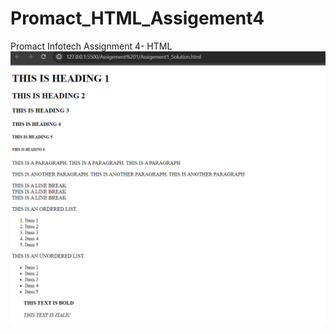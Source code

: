 # Promact_HTML_Assigement4
Promact Infotech Assignment 4- HTML
![Assignment 1 Solution](https://github.com/JAY1820/Promact_HTML_Assigement4/blob/main/Screenshot%20assigement1%20solution.png)
